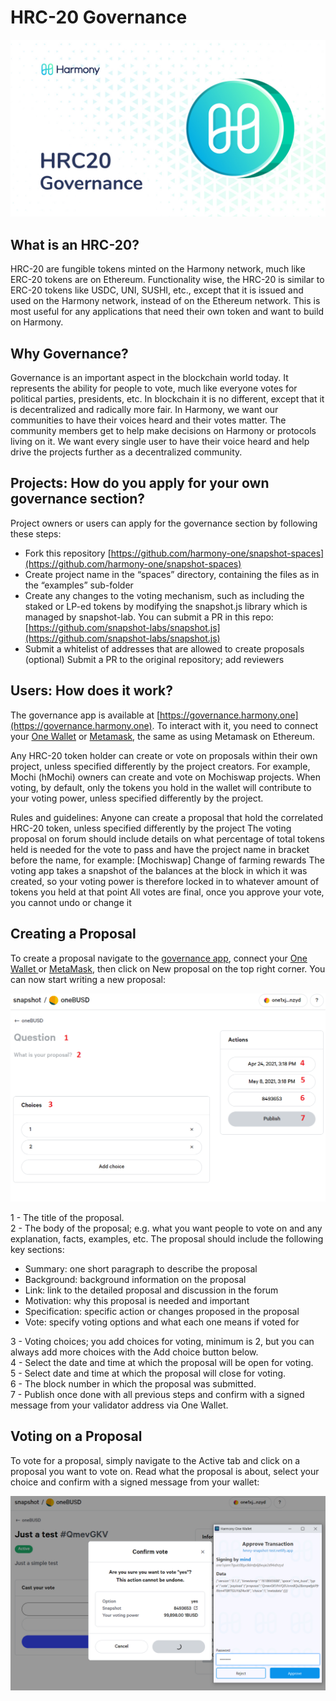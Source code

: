 # HRC-20 Governance

![](../../.gitbook/assets/governance-hrc20-1.png)

## What is an HRC-20?

HRC-20 are fungible tokens minted on the Harmony network, much like ERC-20 tokens are on Ethereum. Functionality wise, the HRC-20 is similar to ERC-20 tokens like USDC, UNI, SUSHI, etc., except that it is issued and used on the Harmony network, instead of on the Ethereum network. This is most useful for any applications that need their own token and want to build on Harmony.

## Why Governance?&#x20;

Governance is an important aspect in the blockchain world today. It represents the ability for people to vote, much like everyone votes for political parties, presidents, etc. In blockchain it is no different, except that it is decentralized and radically more fair. In Harmony, we want our communities to have their voices heard and their votes matter. The community members get to help make decisions on Harmony or protocols living on it. We want every single user to have their voice heard and help drive the projects further as a decentralized community.

## Projects: How do you apply for your own governance section?&#x20;

Project owners or users can apply for the governance section by following these steps:&#x20;

* Fork this repository [https://github.com/harmony-one/snapshot-spaces](https://github.com/harmony-one/snapshot-spaces)
* Create project name in the “spaces” directory, containing the files as in the “examples” sub-folder
* Create any changes to the voting mechanism, such as including the staked or LP-ed tokens by modifying the snapshot.js library which is managed by snapshot-lab. You can submit a PR in this repo: [https://github.com/snapshot-labs/snapshot.js](https://github.com/snapshot-labs/snapshot.js)
* Submit a whitelist of addresses that are allowed to create proposals (optional) Submit a PR to the original repository; add reviewers

## Users: How does it work?&#x20;

The governance app is available at [https://governance.harmony.one](https://governance.harmony.one). To interact with it, you need to connect your [One Wallet](../../general/ecosystem/daos/one-wallet.md) or [Metamask](../../general/ecosystem/wallets/browser-extensions-wallets/metamask-wallet.md), the same as using Metamask on Ethereum.

Any HRC-20 token holder can create or vote on proposals within their own project, unless specified differently by the project creators. For example, Mochi (hMochi) owners can create and vote on Mochiswap projects. When voting, by default, only the tokens you hold in the wallet will contribute to your voting power, unless specified differently by the project.

Rules and guidelines: Anyone can create a proposal that hold the correlated HRC-20 token, unless specified differently by the project The voting proposal on forum should include details on what percentage of total tokens held is needed for the vote to pass and have the project name in bracket before the name, for example: \[Mochiswap] Change of farming rewards The voting app takes a snapshot of the balances at the block in which it was created, so your voting power is therefore locked in to whatever amount of tokens you held at that point All votes are final, once you approve your vote, you cannot undo or change it

## Creating a Proposal&#x20;

To create a proposal navigate to the [governance app](https://governance.harmony.one/), connect your [One Wallet ](../../general/ecosystem/daos/one-wallet.md)or [MetaMask](../../general/ecosystem/wallets/browser-extensions-wallets/metamask-wallet.md), then click on New proposal on the top right corner. You can now start writing a new proposal:

![](../../.gitbook/assets/governance-hrc20-2.png)

1 - The title of the proposal.\
2 - The body of the proposal; e.g. what you want people to vote on and any explanation, facts, examples, etc. The proposal should include the following key sections:

* Summary: one short paragraph to describe the proposal
* Background: background information on the proposal
* Link: link to the detailed proposal and discussion in the forum
* Motivation: why this proposal is needed and important
* Specification: specific action or changes proposed in the proposal
* Vote: specify voting options and what each one means if voted for

3 - Voting choices; you add choices for voting, minimum is 2, but you can always add more choices with the Add choice button below.\
4 - Select the date and time at which the proposal will be open for voting.\
5 - Select date and time at which the proposal will close for voting.\
6 - The block number in which the proposal was submitted.\
7 - Publish once done with all previous steps and confirm with a signed message from your validator address via One Wallet.

## Voting on a Proposal

To vote for a proposal, simply navigate to the Active tab and click on a proposal you want to vote on. Read what the proposal is about, select your choice and confirm with a signed message from your wallet:

![Voting on a Proposal](../../.gitbook/assets/gorvenance-hrc20-3.png)
